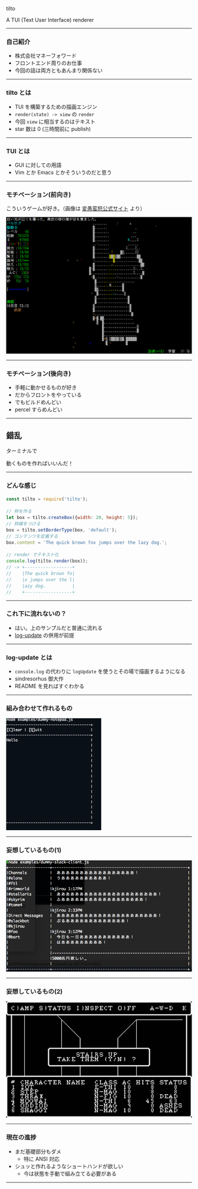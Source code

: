 tilto

A TUI (Text User Interface) renderer

---

### 自己紹介

- 株式会社マネーフォワード
- フロントエンド周りのお仕事
- 今回の話は両方ともあんまり関係ない

---

### tilto とは

- TUI を構築するための描画エンジン
- `render(state) -> view` の `render`
- 今回 `view` に相当するのはテキスト
- star 数は 0 (三時間前に publish)

---

### TUI とは

- GUI に対しての用語
- Vim とか Emacs とかそういうのだと思う

---

### モチベーション(前向き)

こういうゲームが好き。（画像は [変愚蛮怒公式サイト](http://hengband.osdn.jp/) より）

![](/hengband.png)

---

### モチベーション(後向き)

- 手軽に動かせるものが好き
- だからフロントをやっている
- でもビルドめんどい
- percel すらめんどい

---

## 錯乱

ターミナルで

動くものを作ればいいんだ！

---

### どんな感じ

```js
const tilto = require('tilto');

// 枠を作る
let box = tilto.createBox({width: 20, height: 5});
// 枠線をつける
box = tilto.setBorderType(box, 'default');
// コンテンツを定義する
box.content = 'The quick brown fox jumps over the lazy dog.';

// render でテキスト化
console.log(tilto.render(box));
// -> +------------------+
//    |The quick brown fo|
//    |x jumps over the l|
//    |azy dog.          |
//    +------------------+
```

---

### これ下に流れないの？

- はい。上のサンプルだと普通に流れる
- [log-update](https://github.com/sindresorhus/log-update) の併用が前提

---

### log-update とは

- `console.log` の代わりに `logUpdate` を使うとその場で描画するようになる
- sindresorhus 御大作
- README を見ればすぐわかる

---

### 組み合わせて作れるもの

![](operate-dummy-notepad.gif)

---

### 妄想しているもの(1)

![](ss-dummy-slack-client.png)

---

### 妄想しているもの(2)

![](wizardry1-1.jpg)

---

### 現在の進捗

- まだ基礎部分もダメ
  - 特に ANSI 対応
- シュッと作れるようなショートハンドが欲しい
  - 今は状態を手動で組み立てる必要がある

---
